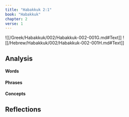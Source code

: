 ```yaml
---
title: "Habakkuk 2:1"
book: "Habakkuk"
chapter: 2
verse: 1
---
```

![[/Greek/Habakkuk/002/Habakkuk-002-001G.md#Text]]
![[/Hebrew/Habakkuk/002/Habakkuk-002-001H.md#Text]]

## Analysis

#### Words

#### Phrases

#### Concepts

## Reflections

